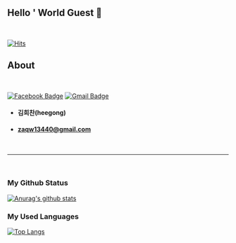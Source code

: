 ## Hello ' World Guest 👋

<br>

[![Hits](https://hits.seeyoufarm.com/api/count/incr/badge.svg?url=https%3A%2F%2Fgithub.com%2Fheegong&count_bg=%2379C83D&title_bg=%23555555&icon=&icon_color=%23E7E7E7&title=hits&edge_flat=false)](https://github.com/heegong)

## About

<br>

<div align=left>

  [![Facebook Badge](https://img.shields.io/badge/facebook-1877f2?style=flat-square&logo=facebook&logoColor=white&link=https://www.facebook.com/heegong123)](https://www.facebook.com/heegong123)
  [![Gmail Badge](https://img.shields.io/badge/Gmail-d14836?style=flat-square&logo=Gmail&logoColor=white&link=mailto:zaqw13440@gmail.com)](mailto:zaqw13440@gmail.com)
	
</div>

+ #### 김희찬(heegong)
+ #### zaqw13440@gmail.com

<br>

* * *

<br>

### My Github Status

[![Anurag's github stats](https://github-readme-stats.vercel.app/api?username=heegong)](https://github.com/heegong)

### My Used Languages

[![Top Langs](https://github-readme-stats.vercel.app/api/top-langs/?username=heegong)](https://github.com/heegong)
